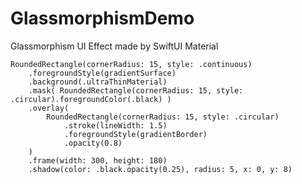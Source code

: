 # GlassmorphismDemo
Glassmorphism UI Effect made by SwiftUI Material


    RoundedRectangle(cornerRadius: 15, style: .continuous)
        .foregroundStyle(gradientSurface)
        .background(.ultraThinMaterial)
        .mask( RoundedRectangle(cornerRadius: 15, style: .circular).foregroundColor(.black) )
        .overlay(
            RoundedRectangle(cornerRadius: 15, style: .circular)
                .stroke(lineWidth: 1.5)
                .foregroundStyle(gradientBorder)
                .opacity(0.8)
        )
        .frame(width: 300, height: 180)
        .shadow(color: .black.opacity(0.25), radius: 5, x: 0, y: 8)
